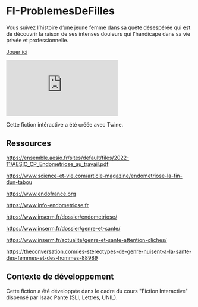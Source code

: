 # FI-ProblemesDeFilles
Vous suivez l’histoire d’une jeune femme dans sa quête désespérée qui est de découvrir la raison de ses intenses douleurs qui l’handicape dans sa vie privée et professionnelle. 

[Jouer ici](https://github.com/Khahenha/HTLM-URL-ProblemesDeFilles/commit/cffa673c04a60525d9d97d2037d2674b74c040f1)

![Illustration_sans_titre.pdf](https://github.com/Khahenha/FI-ProblemesDeFilles/files/14075899/Illustration_sans_titre.pdf)

Cette fiction intéractive a été créée avec Twine.

## Ressources 

https://ensemble.aesio.fr/sites/default/files/2022-11/AESIO_CP_Endometriose_au_travail.pdf

https://www.science-et-vie.com/article-magazine/endometriose-la-fin-dun-tabou

https://www.endofrance.org

https://www.info-endometriose.fr

https://www.inserm.fr/dossier/endometriose/

https://www.inserm.fr/dossier/genre-et-sante/

https://www.inserm.fr/actualite/genre-et-sante-attention-cliches/

https://theconversation.com/les-stereotypes-de-genre-nuisent-a-la-sante-des-femmes-et-des-hommes-88989

## Contexte de développement 
Cette fiction a été développée dans le cadre du cours "Fiction Interactive" dispensé par Isaac Pante (SLI, Lettres, UNIL). 